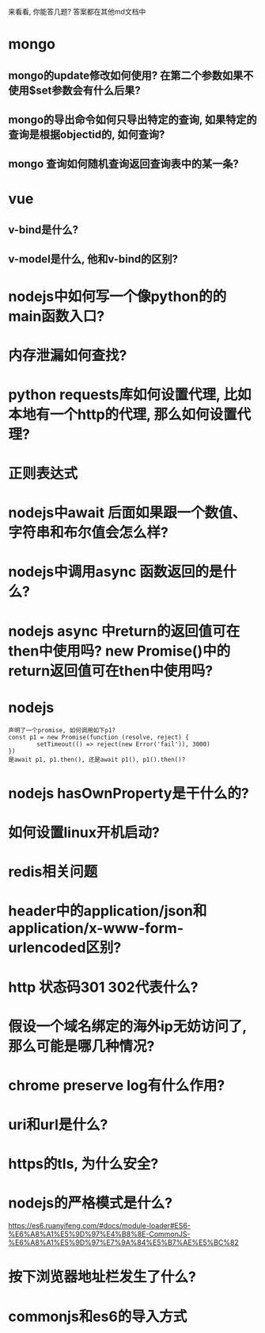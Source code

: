 
来看看, 你能答几题? 答案都在其他md文档中

# mongo
## mongo的update修改如何使用? 在第二个参数如果不使用$set参数会有什么后果?
## mongo的导出命令如何只导出特定的查询, 如果特定的查询是根据objectid的, 如何查询?
## mongo 查询如何随机查询返回查询表中的某一条?




# vue
## v-bind是什么?
## v-model是什么, 他和v-bind的区别?



# nodejs中如何写一个像python的的main函数入口?

# 内存泄漏如何查找?


# python requests库如何设置代理, 比如本地有一个http的代理, 那么如何设置代理?


# 正则表达式


# nodejs中await 后面如果跟一个数值、字符串和布尔值会怎么样?

# nodejs中调用async 函数返回的是什么?


# nodejs async 中return的返回值可在then中使用吗? new Promise()中的return返回值可在then中使用吗?


# nodejs
```
声明了一个promise, 如何调用如下p1?
const p1 = new Promise(function (resolve, reject) {
        setTimeout(() => reject(new Error('fail')), 3000)
})
是await p1, p1.then(), 还是await p1(), p1().then()?
```

# nodejs hasOwnProperty是干什么的?


# 如何设置linux开机启动?



# redis相关问题


# header中的application/json和application/x-www-form-urlencoded区别?


# http 状态码301 302代表什么?


# 假设一个域名绑定的海外ip无妨访问了, 那么可能是哪几种情况?

# chrome preserve log有什么作用?



# uri和url是什么?


# https的tls, 为什么安全?

# nodejs的严格模式是什么?
https://es6.ruanyifeng.com/#docs/module-loader#ES6-%E6%A8%A1%E5%9D%97%E4%B8%8E-CommonJS-%E6%A8%A1%E5%9D%97%E7%9A%84%E5%B7%AE%E5%BC%82

# 按下浏览器地址栏发生了什么?

# commonjs和es6的导入方式